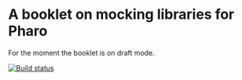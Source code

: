 # A booklet on mocking libraries for Pharo

For the moment the booklet is on draft mode.

[![Build status][badge]][travis]

[travis]: https://travis-ci.org/SquareBracketAssociates/Booklet-Mocking
[badge]: https://travis-ci.org/SquareBracketAssociates/Booklet-Mocking.svg?branch=master
